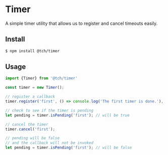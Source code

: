 # Timer

A simple timer utility that allows us to register and cancel timeouts easily.

## Install

```bash
$ npm install @tch/timer
```

## Usage

```typescript
import {Timer} from '@tch/timer'

const timer = new Timer();

// register a callback
timer.register('first', () => console.log('The first timer is done.'), 1000);

// check to see if the timer is pending
let pending = timer.isPending('first'); // will be true

// cancel the timer
timer.cancel('first');

// pending will be false
// and the callback will not be invoked
let pending = timer.isPending('first'); // will be false
```
